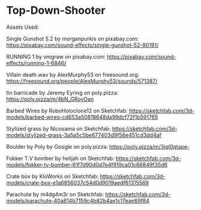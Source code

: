 # Top-Down-Shooter

Assets Used:

Single Gunshot 5.2 by morganpurkis on pixabay.com:
https://pixabay.com/sound-effects/single-gunshot-52-80191/

RUNNING 1 by vmgraw on pixabay.com:
https://pixabay.com/sound-effects/running-1-6846/

Villain death.wav by AlexMurphy53 on freesound.org:
https://freesound.org/people/AlexMurphy53/sounds/571387/

tin barricade by Jeremy Eyring on poly.pizza:
https://poly.pizza/m/4bN_GRoyOan

Barbed Wires by RoboHoloclone12 on Sketchfab:
https://sketchfab.com/3d-models/barbed-wires-cd653a50818648da99dcf72f1b591765

Stylized grass by Nicosama on Sketchfab:
https://sketchfab.com/3d-models/stylized-grass-3a5a5c5be677403d9f56e451cd3dd4af

Boulder by Poly by Google on poly.pizza:
https://poly.pizza/m/3jql0qtape-

Fokker T.V bomber by helijah on Sketchfab:
https://sketchfab.com/3d-models/fokker-tv-bomber-61f7d90d0d7e4f919ca01c66849f35d6

Crate box by KloWorks on Sketchfab:
https://sketchfab.com/3d-models/crate-box-e1a6856037c54d0d9019aedf61315569

Parachute by m4dg4m3r on Sketchfab:
https://sketchfab.com/3d-models/parachute-40a814b7159c4b82b4ae1c17eae69f84